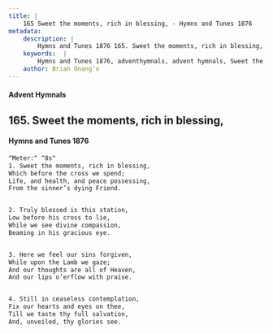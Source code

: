 ```yaml
---
title: |
    165 Sweet the moments, rich in blessing, - Hymns and Tunes 1876
metadata:
    description: |
        Hymns and Tunes 1876 165. Sweet the moments, rich in blessing,. Which before the cross we spend; Life, and health, and peace possessing, From the sinner’s dying Friend. 
    keywords:  |
        Hymns and Tunes 1876, adventhymnals, advent hymnals, Sweet the moments, rich in blessing,, Which before the cross we spend;, 
    author: Brian Onang'o
---
```


#### Advent Hymnals
## 165. Sweet the moments, rich in blessing,
####  Hymns and Tunes 1876

```txt
^Meter:^ ^8s^
1. Sweet the moments, rich in blessing,
Which before the cross we spend;
Life, and health, and peace possessing,
From the sinner’s dying Friend.


2. Truly blessed is this station,
Low before his cross to lie,
While we see divine compassion,
Beaming in his gracious eye.


3. Here we feel our sins forgiven,
While upon the Lamb we gaze;
And our thoughts are all of Heaven,
And our lips o’erflow with praise.


4. Still in ceaseless contemplation,
Fix our hearts and eyes on thee,
Till we taste thy full salvation,
And, unveiled, thy glories see.
```